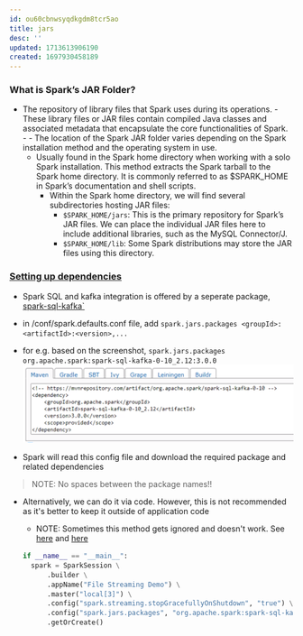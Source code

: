 ```yaml
---
id: ou60cbnwsyqdkgdm8tcr5ao
title: jars
desc: ''
updated: 1713613906190
created: 1697930458189
---
```


### What is Spark’s JAR Folder?
- The repository of library files that Spark uses during its operations. - These library files or JAR files contain compiled Java classes and associated metadata that encapsulate the core functionalities of Spark. - - The location of the Spark JAR folder varies depending on the Spark installation method and the operating system in use.
    - Usually found in the Spark home directory when working with a solo Spark installation. This method extracts the Spark tarball to the Spark home directory. It is commonly referred to as $SPARK_HOME in Spark’s documentation and shell scripts.
      - Within the Spark home directory, we will find several subdirectories hosting JAR files:
        - `$SPARK_HOME/jars`: This is the primary repository for Spark’s JAR files. We can place the individual JAR files here to include additional libraries, such as the MySQL Connector/J.
        - `$SPARK_HOME/lib`: Some Spark distributions may store the JAR files using this directory.

### [Setting up dependencies](https://blog.devgenius.io/spark-installing-external-packages-2e752923392e)

- Spark SQL and kafka integration is offered by a seperate package, [spark-sql-kafka`](https://mvnrepository.com/artifact/org.apache.spark/spark-sql-kafka-0-10)

- in /conf/spark.defaults.conf file, add `spark.jars.packages
   <groupId>:<artifactId>:<version>,...`
- for e.g. based on the screenshot, `spark.jars.packages     org.apache.spark:spark-sql-kafka-0-10_2.12:3.0.0`
  ![Alt text](spark_streaming_maven_coordinates.png)
- Spark will read this config file and download the required package and related dependencies
> NOTE: No spaces between the package names!! 
- Alternatively, we can do it via code. However, this is not recommended as it's better to keep it outside of application code
  - NOTE: Sometimes this method gets ignored and doesn't work. See [here](https://stackoverflow.com/questions/62106554/why-does-spark-submit-ignore-the-package-that-i-include-as-part-of-the-configura) and [here](https://issues.apache.org/jira/browse/SPARK-21752)

  ```py
  if __name__ == "__main__":
    spark = SparkSession \
        .builder \
        .appName("File Streaming Demo") \
        .master("local[3]") \
        .config("spark.streaming.stopGracefullyOnShutdown", "true") \
        .config("spark.jars.packages", "org.apache.spark:spark-sql-kafka-0-10_2.12:3.0.0") \
        .getOrCreate()
  ```
